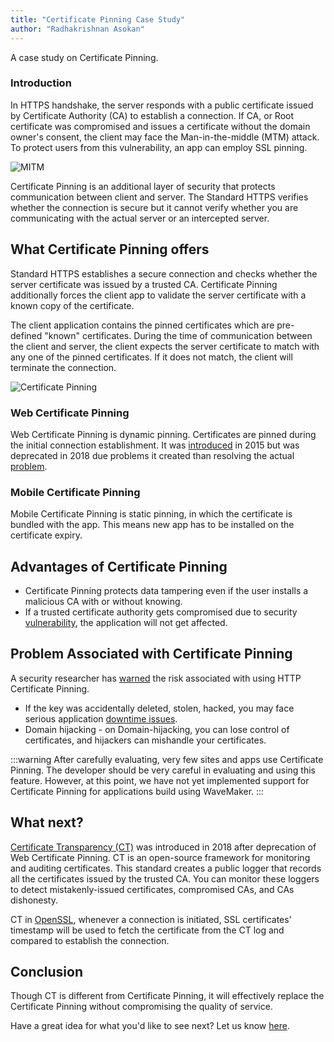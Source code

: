 ```yaml
---
title: "Certificate Pinning Case Study"
author: "Radhakrishnan Asokan"
---
```


A case study on Certificate Pinning.

<!--truncate-->

### Introduction

In HTTPS handshake, the server responds with a public certificate issued by Certificate Authority (CA) to establish a connection. If CA, or Root certificate was compromised and issues a certificate without the domain owner's consent, the client may face the Man-in-the-middle (MTM) attack. To protect users from this vulnerability, an app can employ SSL pinning.

![MITM](/learn/assets/blog_certificate_pinning/mitmdiagram.png)

Certificate Pinning is an additional layer of security that protects communication between client and server. The Standard HTTPS verifies whether the connection is secure but it cannot verify whether you are communicating with the actual server or an intercepted server.

## What Certificate Pinning offers

Standard HTTPS establishes a secure connection and checks whether the server certificate was issued by a trusted CA. Certificate Pinning additionally forces the client app to validate the server certificate with a known copy of the certificate.

The client application contains the pinned certificates which are pre-defined "known" certificates. During the time of communication between the client and server, the client expects the server certificate to match with any one of the pinned certificates. If it does not match, the client will terminate the connection.

![Certificate Pinning](/learn/assets/blog_certificate_pinning/nomitmdiagram.png)

### Web Certificate Pinning

Web Certificate Pinning is dynamic pinning. Certificates are pinned during the initial connection establishment. It was [introduced](https://developer.mozilla.org/en-US/docs/Web/HTTP/Public_Key_Pinning) in 2015 but was deprecated in 2018 due problems it created than resolving the actual [problem](https://scotthelme.co.uk/using-security-features-to-do-bad-things/).

### Mobile Certificate Pinning

Mobile Certificate Pinning is static pinning, in which the certificate is bundled with the app. This means new app has to be installed on the certificate expiry.

## Advantages of Certificate Pinning

* Certificate Pinning protects data tampering even if the user installs a malicious CA with or without knowing.
* If a trusted certificate authority gets compromised due to security [vulnerability](https://en.wikipedia.org/wiki/Certificate_authority#CA_compromise), the application will not get affected.

## Problem Associated with Certificate Pinning

A security researcher has [warned](https://scotthelme.co.uk/im-giving-up-on-hpkp/) the risk associated with using HTTP Certificate Pinning.

* If the key was accidentally deleted, stolen, hacked, you may face serious application [downtime issues](https://www.smashingmagazine.com/be-afraid-of-public-key-pinning/).
* Domain hijacking - on Domain-hijacking, you can lose control of certificates, and hijackers can mishandle your certificates.

:::warning
After carefully evaluating, very few sites and apps use Certificate Pinning. The developer should be very careful in evaluating and using this feature. However, at this point, we have not yet implemented support for Certificate Pinning for applications build using WaveMaker.
:::

## What next?

[Certificate Transparency (CT)](http://www.certificate-transparency.org/what-is-ct) was introduced in 2018 after deprecation of Web Certificate Pinning. CT is an open-source framework for monitoring and auditing certificates. This standard creates a public logger that records all the certificates issued by the trusted CA. You can monitor these loggers to detect mistakenly-issued certificates, compromised CAs, and CAs dishonesty.

CT in [OpenSSL](http://www.certificate-transparency.org/certificate-transparency-in-openssl), whenever a connection is initiated, SSL certificates' timestamp will be used to fetch the certificate from the CT log and compared to establish the connection.

## Conclusion

Though CT is different from Certificate Pinning, it will effectively replace the Certificate Pinning without compromising the quality of service.

Have a great idea for what you'd like to see next? Let us know [here](mailto:info@wavemaker.com).
